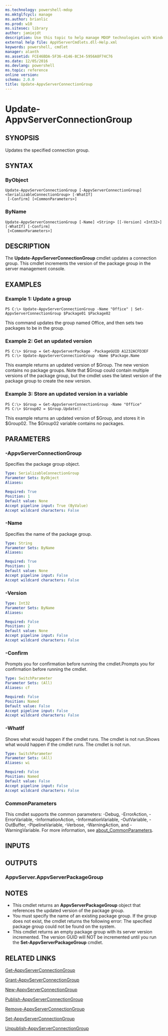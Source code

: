 ```yaml
---
ms.technology: powershell-mdop
ms.mktglfcycl: manage
ms.author: brianlic
ms.prod: w10
ms.sitesec: library
author: jamiejdt
description: Use this topic to help manage MDOP technologies with Windows PowerShell.
external help file: AppVServerCmdlets.dll-Help.xml
keywords: powershell, cmdlet
manager: alanth 
ms.assetid: FCE46BDA-5F36-4146-8C34-5956A8F74C76
ms.date: 12/05/2016
ms.devlang: powershell
ms.topic: reference
online version: 
schema: 2.0.0
title: Update-AppvServerConnectionGroup
---
```


# Update-AppvServerConnectionGroup

## SYNOPSIS
Updates the specified connection group.

## SYNTAX

### ByObject
```
Update-AppvServerConnectionGroup [-AppvServerConnectionGroup] <SerializableConnectionGroup> [-WhatIf]
 [-Confirm] [<CommonParameters>]
```

### ByName
```
Update-AppvServerConnectionGroup [-Name] <String> [[-Version] <Int32>] [-WhatIf] [-Confirm]
 [<CommonParameters>]
```

## DESCRIPTION
The **Update-AppvServerConnectionGroup** cmdlet updates a connection group.
This cmdlet increments the version of the package group in the server management console.

## EXAMPLES

### Example 1: Update a group
```
PS C:\> Update-AppvServerConnectionGroup -Name "Office" | Set-AppvServerConnectionGroup $Package01 $Package02
```

This command updates the group named Office, and then sets two packages to be in the group.

### Example 2: Get an updated version
```
PS C:\> $Group = Get-AppvServerPackage -PackageGUID A1232ACFD3EF
PS C:\> Update-AppvServerConnectionGroup -Name $Package.Name
```

This example returns an updated version of $Group.
The new version contains no package groups.
Note that $Group could contain multiple versions of the package group, but the cmdlet uses the latest version of the package group to create the new version.

### Example 3: Store an updated version in a variable
```
PS C:\> $Group = Get-AppvServerConnectionGroup -Name "Office"
PS C:\> $Group02 = $Group.Update()
```

This example returns an updated version of $Group, and stores it in $Group02.
The $Group02 variable contains no packages.

## PARAMETERS

### -AppvServerConnectionGroup
Specifies the package group object.

```yaml
Type: SerializableConnectionGroup
Parameter Sets: ByObject
Aliases: 

Required: True
Position: 1
Default value: None
Accept pipeline input: True (ByValue)
Accept wildcard characters: False
```

### -Name
Specifies the name of the package group.

```yaml
Type: String
Parameter Sets: ByName
Aliases: 

Required: True
Position: 1
Default value: None
Accept pipeline input: False
Accept wildcard characters: False
```

### -Version
```yaml
Type: Int32
Parameter Sets: ByName
Aliases: 

Required: False
Position: 2
Default value: None
Accept pipeline input: False
Accept wildcard characters: False
```

### -Confirm
Prompts you for confirmation before running the cmdlet.Prompts you for confirmation before running the cmdlet.

```yaml
Type: SwitchParameter
Parameter Sets: (All)
Aliases: cf

Required: False
Position: Named
Default value: False
Accept pipeline input: False
Accept wildcard characters: False
```

### -WhatIf
Shows what would happen if the cmdlet runs.
The cmdlet is not run.Shows what would happen if the cmdlet runs.
The cmdlet is not run.

```yaml
Type: SwitchParameter
Parameter Sets: (All)
Aliases: wi

Required: False
Position: Named
Default value: False
Accept pipeline input: False
Accept wildcard characters: False
```

### CommonParameters
This cmdlet supports the common parameters: -Debug, -ErrorAction, -ErrorVariable, -InformationAction, -InformationVariable, -OutVariable, -OutBuffer, -PipelineVariable, -Verbose, -WarningAction, and -WarningVariable. For more information, see [about_CommonParameters](http://go.microsoft.com/fwlink/?LinkID=113216).

## INPUTS

## OUTPUTS

### AppvServer.AppvServerPackageGroup

## NOTES
* This cmdlet returns an **AppvServerPackageGroup** object that references the updated version of the package group.
* You must specify the name of an existing package group. If the group does not exist, the cmdlet returns the following error: The specified package group could not be found on the system.
* This cmdlet returns an empty package group with its server version incremented. The version GUID will NOT be incremented until you run the **Set-AppvServerPackageGroup** cmdlet.

## RELATED LINKS

[Get-AppvServerConnectionGroup](./Get-AppvServerConnectionGroup.md)

[Grant-AppvServerConnectionGroup](./Grant-AppvServerConnectionGroup.md)

[New-AppvServerConnectionGroup](./New-AppvServerConnectionGroup.md)

[Publish-AppvServerConnectionGroup](./Publish-AppvServerConnectionGroup.md)

[Remove-AppvServerConnectionGroup](./Remove-AppvServerConnectionGroup.md)

[Set-AppvServerConnectionGroup](./Set-AppvServerConnectionGroup.md)

[Unpublish-AppvServerConnectionGroup](./Unpublish-AppvServerConnectionGroup.md)


